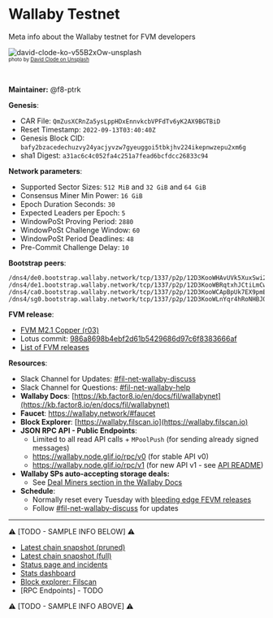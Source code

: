 # Wallaby Testnet

Meta info about the Wallaby testnet for FVM developers

![david-clode-ko-v55B2xOw-unsplash](https://user-images.githubusercontent.com/1017762/189190624-cb1179cd-4b1e-437c-947b-493ebd2568f0.png)
<br><sup><sub>photo by [David Clode on Unsplash](https://unsplash.com/@davidclode)<sup><sub>

&nbsp;

**Maintainer:** @f8-ptrk



**Genesis**:

- CAR File: `QmZusXCRnZa5ysLppHDxEnnvkcbVPFdTv6yK2AX9BGTBiD`
- Reset Timestamp: `2022-09-13T03:40:40Z`
- Genesis Block CID: `bafy2bzacedechuzvy24yacjyvzw7gyeuggoi5tbkjhv224ikepnwzepu2xm6g`
- sha1 Digest: `a31ac6c4c052fa4c251a7fead6bcfdcc26833c94`

**Network parameters**:

- Supported Sector Sizes: `512 MiB` and `32 GiB` and `64 GiB`
- Consensus Miner Min Power: `16 GiB`
- Epoch Duration Seconds: `30`
- Expected Leaders per Epoch: `5`
- WindowPoSt Proving Period: `2880`
- WindowPoSt Challenge Window: `60`
- WindowPoSt Period Deadlines: `48`
- Pre-Commit Challenge Delay: `10`

**Bootstrap peers**:

```
/dns4/de0.bootstrap.wallaby.network/tcp/1337/p2p/12D3KooWHAvUVk5XuxSwi2dNLWbTDDRSGeHxMuWdQ3SQpRuNHbLz
/dns4/de1.bootstrap.wallaby.network/tcp/1337/p2p/12D3KooWBRqtxhJCtiLmCwKgAQozJtdGinEDdJGoS5oHw7vCjMGc
/dns4/ca0.bootstrap.wallaby.network/tcp/1337/p2p/12D3KooWCApBpUk7EX9pmEfyky1gKC6N2KJ74S1AwFfvnkDqw3pK
/dns4/sg0.bootstrap.wallaby.network/tcp/1337/p2p/12D3KooWLnYqr4hRoNHBJQVXsFGkDoKuoVfw5R2ASw1bHzrWU5Px
```

**FVM release**:

- [FVM M2.1 Copper (r03)](https://github.com/filecoin-project/ref-fvm/issues/830)
- Lotus commit: [986a8698b4ebf2d61b5429686d97c6f8383666af](https://github.com/filecoin-project/lotus/commit/986a8698b4ebf2d61b5429686d97c6f8383666af)
- [List of FVM releases](https://github.com/filecoin-project/ref-fvm/issues/692)

**Resources**:

- Slack Channel for Updates: [#fil-net-wallaby-discuss](https://filecoinproject.slack.com/archives/C03KGBTJ0BY)
- Slack Channel for Questions: [#fil-net-wallaby-help](https://filecoinproject.slack.com/archives/C03KGBVJCKG)
- **Wallaby Docs**: [https://kb.factor8.io/en/docs/fil/wallabynet](https://kb.factor8.io/en/docs/fil/wallabynet)
- **Faucet**: https://wallaby.network/#faucet
- **Block Explorer**: [https://wallaby.filscan.io](https://wallaby.filscan.io)
- **JSON RPC API - Public Endpoints**:
  - Limited to all read API calls + `MPoolPush` (for sending already signed messages)
  - https://wallaby.node.glif.io/rpc/v0 (for stable API v0)
  - https://wallaby.node.glif.io/rpc/v1 (for new API v1 - see [API README](https://github.com/filecoin-project/lotus/blob/422f66776fa07827f2cfa9d2f8142ef29dcd2a95/api/README.md))
- **Wallaby SPs auto-accepting storage deals:**
  - See [Deal Miners section in the Wallaby Docs](https://kb.factor8.io/en/docs/fil/wallabynet#deal-miners)
- **Schedule**: 
  - Normally reset every Tuesday with [bleeding edge FEVM releases](https://github.com/filecoin-project/ref-fvm/issues/692)
  - Follow [#fil-net-wallaby-discuss](https://filecoinproject.slack.com/archives/C03KGBTJ0BY) for updates



<hr>

:warning: [TODO - SAMPLE INFO BELOW] :warning: 

- [Latest chain snapshot (pruned)](https://fil-chain-snapshots-fallback.s3.amazonaws.com/mainnet/minimal_finality_stateroots_latest.car)
- [Latest chain snapshot (full)](https://fil-chain-snapshots-fallback.s3.amazonaws.com/mainnet/complete_chain_with_finality_stateroots_latest.car)
- [Status page and incidents](https://filecoin.statuspage.io/)
- [Stats dashboard](https://stats.filecoin.io/)
- [Block explorer: Filscan](https://filscan.io/)
- [RPC Endpoints] - TODO

:warning: [TODO - SAMPLE INFO ABOVE] :warning: 
